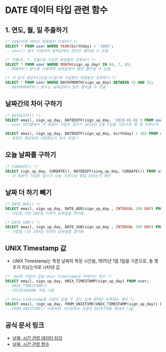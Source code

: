 # DATE 데이터 타입 관련 함수
## 1. 연도, 월, 일 추출하기
```sql
/* 1992년에 태어난 회원들만 조회하기 */
SELECT * FROM user WHERE YEAR(birthday) = '1992'; 
-- year() 함수 이용하여 날짜값에서 연도만 뽑아낼 수 있음

/* 여름(6, 7, 8월)에 가입한 회원들만 조회하기 */
SELECT * FROM user WHERE MONTH(sign_up_day) IN (6, 7, 8); 
-- MONTH() 함수를 사용하여 날짜값에서 월만 뽑아낼 수 있음

/* 각 달의 후반부(15일~31일)에 가입했던 회원들만 조회하기 */
SELECT * FROM user WHERE DAYOFMONTH(sign_up_day) BETWEEN 15 AND 31; 
-- DAYOFMONTH() 함수는 날짜값에서 일만 뽑아낼 수 있음 
```

## 날짜간의 차이 구하기
```sql
/* DATEEIFF() */
SELECT email, sign_up_day, DATEDIFF(sign_up_day, '2019-01-01') FROM user;
-- user 테이블에서 각 회원이 가입한 일자가 2019년 1월 1일을 기준으로 몇 일 이후인지 확인 

SELECT email, sign_up_day, DATEDIFF(sign_up_day, birthday) / 365 FROM user;
-- 회원이 몇살일때 가입했는지 알수 있음!! 
```


## 오늘 날짜를 구하기
```sql
/* CURDATE() */
SELECT sign_up_day, CURDATE(), DATEDIFF(sing_up_day, CURDATE()) FROM user; 
-- 각 회원이 가입한 일자가 오늘 기준으로 몇일 되었는지 확인
```

## 날짜 더 하기 빼기
```sql
/* DATE_ADD() */
SELECT email, sign_up_day, DATE_ADD(sign_up_day , INTERVAL 300 DAY) FROM user;
-- 가입일 이후 300일 이후의 날짜들을 찾아줌

/* DATE_SUB() */
SELECT email, sign_up_day, DATE_SUB(sign_up_day , INTERVAL 300 DAY) FROM user;
-- 가입일 기준 250일 이전의 날짜들을 찾아줌
```

## UNIX Timestamp 값
* UNIX Timestamp는 특정 날짜의 특정 시간을, 1970년 1월 1일을 기준으로, 총 몇 초가 지났는지로 나타낸 값
```sql
/*  DATE 타입의 값을 Unix Timestamp로 바꿔주는 함수 */
SELECT email, sign_up_day, UNIX_TIMESTAMP(sign_up_day) FROM user;
-- UNIX_TIMESTAMP()
-- 15535326000 처럼 나옴 

/* Unix timestamp를 사람이 읽을 수 있는 날짜 형태로 바꿔줘는 함수 */
SELECT email, sign_up_day, FROM_UNIXTIME(UNIX_TIMESTAMP(sign_up_day)) FROM user;
-- FROM_UNIXTIME() 사용하면 시간정보도 포함한 DATETIME 형태로 나옴
```

## 공식 문서 링크
* [날짜, 시간 관련 데이터 타입](https://dev.mysql.com/doc/refman/8.0/en/date-and-time-types.html)
* [날짜, 시간 관련 함수](https://dev.mysql.com/doc/refman/8.0/en/date-and-time-functions.html)